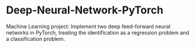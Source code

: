 # Deep-Neural-Network-PyTorch
Machine Learning project: Implement two deep feed-forward neural networks in PyTorch, treating the identification as a regression problem and a classification problem.
